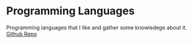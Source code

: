 # Programming Languages
Programming languages that I like and gather some knowledege about it.
[Github Repo](https://github.com/salomaoalves/Languages)
